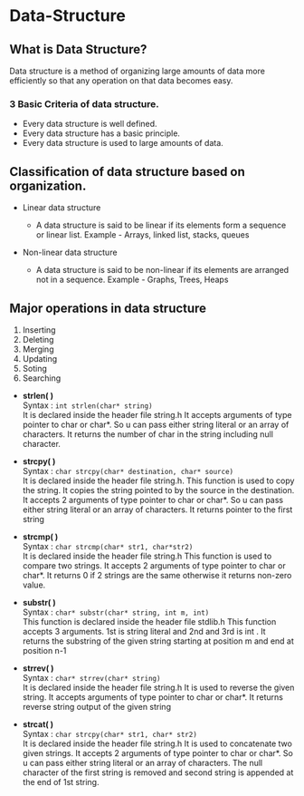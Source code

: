 # Data-Structure

## What is Data Structure?

Data structure is a method of organizing large amounts of data more efficiently so that
any operation on that data becomes easy.

### 3 Basic Criteria of data structure.

* Every data structure is well defined.
* Every data structure has a basic principle.
* Every data structure is used to large amounts of data.

## Classification of data structure based on organization.

* Linear data structure
	* A data structure is said to be linear if its elements form a sequence or linear list.
	Example - Arrays, linked list, stacks, queues

* Non-linear data structure
	* A data structure is said to be non-linear if its elements are arranged not in a sequence.
Example - Graphs, Trees, Heaps

## Major operations in data structure

1. Inserting
2. Deleting
1. Merging
1. Updating
1. Soting
1. Searching

* **strlen( )** <br>
Syntax : `int strlen(char* string)` <br>
It is declared inside the header file string.h
It accepts arguments of type pointer to char or char*. So u can pass either string literal or
an array of characters. It returns the number of char in the string including null character.

* **strcpy( )** <br>
Syntax : `char strcpy(char* destination, char* source)` <br>
It is declared inside the header file string.h.
This function is used to copy the string. It copies the string pointed to by the source in
the destination. It accepts 2 arguments of type pointer to char or char*. So u can pass
either string literal or an array of characters. It returns pointer to the first string

* **strcmp( )** <br>
Syntax : `char strcmp(char* str1, char*str2)` <br>
It is declared inside the header file string.h
This function is used to compare two strings. It accepts 2 arguments of type pointer to
char or char*. It returns 0 if 2 strings are the same otherwise it returns non-zero value.

* **substr( )** <br>
Syntax : `char* substr(char* string, int m, int)` <br>
This function is declared inside the header file stdlib.h
This function accepts 3 arguments. 1st is string literal and 2nd and 3rd is int . It returns
the substring of the given string starting at position m and end at position n-1

* **strrev( )** <br>
Syntax : `char* strrev(char* string)` <br>
It is declared inside the header file string.h
It is used to reverse the given string. It accepts arguments of type pointer to char or
char*. It returns reverse string output of the given string

* **strcat( )** <br>
Syntax : `char strcpy(char* str1, char* str2)` <br>
It is declared inside the header file string.h
It is used to concatenate two given strings. It accepts 2 arguments of type pointer to char
or char*. So u can pass either string literal or an array of characters. The null character of
the first string is removed and second string is appended at the end of 1st string.